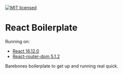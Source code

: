 [![MIT licensed](https://img.shields.io/badge/license-MIT-blue.svg)](https://raw.githubusercontent.com/edisonchee/slimbot/master/LICENSE)

# React Boilerplate

Running on:
* [React 16.12.0](https://github.com/facebook/react)
* [React-router-dom 5.1.2](https://github.com/ReactTraining/react-router/tree/master/packages/react-router-dom)

Barebones boilerplate to get up and running real quick.